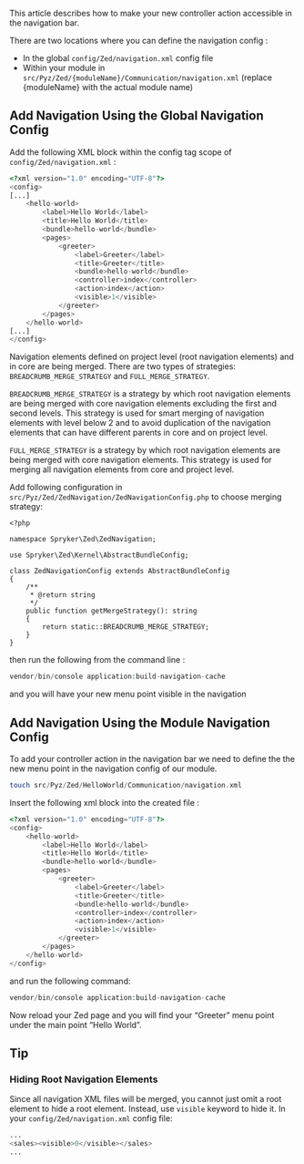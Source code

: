 This article describes how to make your new controller action accessible in the navigation bar.

There are two locations where you can define the navigation config :

* In the global `config/Zed/navigation.xml` config file
* Within your module in `src/Pyz/Zed/{moduleName}/Communication/navigation.xml` (replace {moduleName} with the actual module name)

## Add Navigation Using the Global Navigation Config
Add the following XML block within the config tag scope of `config/Zed/navigation.xml` :
```php
<?xml version="1.0" encoding="UTF-8"?>
<config>
[...]
    <hello-world>
        <label>Hello World</label>
        <title>Hello World</title>
        <bundle>hello-world</bundle>
        <pages>
            <greeter>
                <label>Greeter</label>
                <title>Greeter</title>
                <bundle>hello-world</bundle>
                <controller>index</controller>
                <action>index</action>
                <visible>1</visible>
            </greeter>
        </pages>
    </hello-world>
[...]
</config>
```
Navigation elements defined on project level (root navigation elements) and in core are being merged.
There are two types of strategies: `BREADCRUMB_MERGE_STRATEGY` and `FULL_MERGE_STRATEGY`.

`BREADCRUMB_MERGE_STRATEGY` is a strategy by which root navigation elements are being merged with core navigation elements excluding the first and second levels. This strategy is used for smart merging of navigation elements with level below 2 and to avoid duplication of the navigation elements that can have different parents in core and on project level. 

`FULL_MERGE_STRATEGY` is a strategy by which root navigation elements are being merged with core navigation elements. This strategy is used for merging all navigation elements from core and project level.

Add following configuration in `src/Pyz/Zed/ZedNavigation/ZedNavigationConfig.php` to choose merging strategy:

    <?php

    namespace Spryker\Zed\ZedNavigation;

    use Spryker\Zed\Kernel\AbstractBundleConfig;

    class ZedNavigationConfig extends AbstractBundleConfig
    {
        /**
         * @return string
         */
        public function getMergeStrategy(): string
        {
            return static::BREADCRUMB_MERGE_STRATEGY;
        }
    }



then run the following from the command line :
```php
vendor/bin/console application:build-navigation-cache
```
and you will have your new menu point visible in the navigation

## Add Navigation Using the Module Navigation Config
To add your controller action in the navigation bar we need to define the the new menu point in the navigation config of our module.

```php
touch src/Pyz/Zed/HelloWorld/Communication/navigation.xml
```
Insert the following xml block into the created file :
```php
<?xml version="1.0" encoding="UTF-8"?>
<config>
    <hello-world>
        <label>Hello World</label>
        <title>Hello World</title>
        <bundle>hello-world</bundle>
        <pages>
            <greeter>
                <label>Greeter</label>
                <title>Greeter</title>
                <bundle>hello-world</bundle>
                <controller>index</controller>
                <action>index</action>
                <visible>1</visible>
            </greeter>
        </pages>
    </hello-world>
</config>
```
and run the following command:
```php
vendor/bin/console application:build-navigation-cache
```
Now reload your Zed page and you will find your “Greeter” menu point under the main point “Hello World”.

## Tip
### Hiding Root Navigation Elements
Since all navigation XML files will be merged, you cannot just omit a root element to hide a root element. Instead, use `visible` keyword to hide it.
In your `config/Zed/navigation.xml` config file:
```php
...
<sales><visible>0</visible></sales>
...
```
